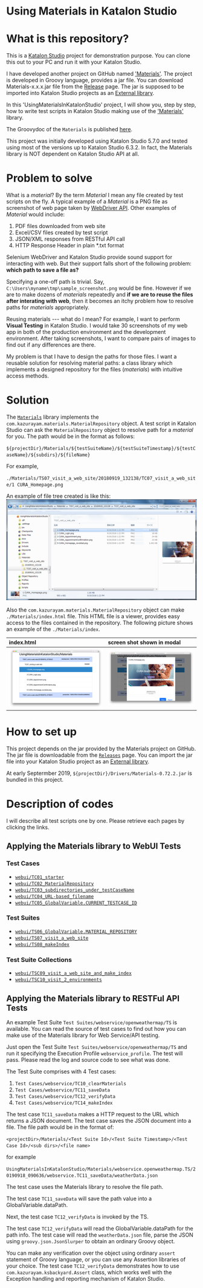 Using Materials in Katalon Studio
=====================================

# What is this repository?

This is a [Katalon Studio](https://www.katalon.com/) project for demonstration purpose. You can clone this out to your PC and run it with your Katalon Studio.

I have developed another project on GitHub named ['Materials'](https://github.com/kazurayam/Materials). The project is developed in Groovy language, provides a jar file. You can download Materials-x.x.x.jar file from the [Release](https://github.com/kazurayam/Materials/releases) page. The jar is supposed to be imported into Katalon Studio projects as an [External library](https://docs.katalon.com/display/KD/External+Libraries).

In this 'UsingMaterialsInKatalonStudio' project, I will show you, step by step, how to write test scripts in Katalon Studio making use of the ['Materials'](https://github.com/kazurayam/Materials) library.

The Groovydoc of the `Materials` is published [here](https://kazurayam.github.io/Materials/).

This project was initially developed using Katalon Studio 5.7.0 and tested using most of the versions up to Katalon Studio 6.3.2. In fact, the Materials library is NOT dependent on Katalon Studio API at all.

# Problem to solve

What is a *material*? By the term *Material* I mean any file created by test scripts on the fly. A typical example of a *Material* is a PNG file as screenshot of web page taken by [WebDriver API](https://seleniumhq.github.io/selenium/docs/api/java/org/openqa/selenium/TakesScreenshot.html). Other examples of *Material* would include:
1. PDF files downloaded from web site
2. Excel/CSV files created by test script
3. JSON/XML responses from RESTful API call
4. HTTP Response Header in plain \*.txt format

Selenium WebDriver and Katalon Studio provide sound support for interacting with web. But their support falls short of the following problem: **which path to save a file as?**

Specifying a one-off path is trivial. Say, `C:\Users\myname\tmp\sample_screenshot.png` would be fine. However if we are to make dozens of *materials* repeatedly and **if we are to reuse the files after interating with web**, then it becomes an itchy problem how to resolve paths for *materials* appropriately.

Reusing materials --- what do I mean? For example, I want to perform **Visual Testing** in Katalon Studio. I would take 30 screenshots of my web app in both of the production environment and the development environment. After taking screenshots, I want to compare pairs of images to find out if any differences are there.

My problem is that I have to design the paths for those files. I want a reusable solution for resolving material paths: a class library which implements a designed repository for the files (*materials*) with intuitive access methods.

# Solution

The [`Materials`](https://github.com/kazurayam/Materials) library implements the  `com.kazurayam.materials.MaterialRepository` object. A test script in Katalon Studio can ask the  `MaterialRepository` object to resolve path for a *material* for you. The path would be in the format as follows:

`${projectDir}/Materials/${testSuiteName}/${testSuiteTimestamp}/${testCaseName}/${subdirs}/${fileName}`

For example,

`./Materials/TS07_visit_a_web_site/20180919_132138/TC07_visit_a_web_site/1 CURA_Homepage.png`

An example of file tree created is like this:
![TS07_tree](docs/images/TS07/TS07_tree.png)

Also the `com.kazurayam.materials.MaterialRepository` object can make `./Materials/index.html` file. This HTML file is a viewer, provides easy access to the files contained in the repository. The following picture shows an example of the `./Materials/index`.

| index.html | screen shot shown in modal |
|:-----------|:---------------------------|
| ![index](docs/images/index.png) | ![index_modal](docs/images/index_modal.png) |

# How to set up

This project depends on the jar provided by the Materials project on GitHub. The jar file is downloadable from the [`Releases`](https://github.com/kazurayam/Materials/releases) page. You can import the jar file into your Katalon Studio project as an [External library](https://docs.katalon.com/display/KD/External+Libraries).

At early Septermber 2019, `${projectDir}/Drivers/Materials-0.72.2.jar` is bundled in this project.

# Description of codes

I will describe all test scripts one by one. Please retrieve each pages by clicking the links.

## Applying the Materials library to WebUI Tests

### Test Cases

- [`webui/TC01_starter`](./docs/webui/TC01_starter.md)
- [`webui/TC02_MaterialRepository`](./docs/webui/TC02_MaterialRepository.md)
- [`webui/TC03_subdirectories_under_testCaseName`](./docs/webui/TC03_subdirectories_under_testCaseName.md)
- [`webui/TC04_URL-based_filename`](./docs/webui/TC04_URL-based_filename.md)
- [`webui/TC05_GlobalVariable.CURRENT_TESTCASE_ID`](./docs/webui/TC05_GlobalVariable.CURRENT_TESTCASE_ID.md)

### Test Suites

- [`webui/TS06_GlobalVariable.MATERIAL_REPOSITORY`](./docs/webui/TS06_GlobalVariable.MATERIAL_REPOSITORY.md)
- [`webui/TS07_visit_a_web_site`](./docs/webui/TS07_visit_a_web_site.md)
- [`webui/TS08_makeIndex`](./docs/webui/TS08_makeIndex.md)

### Test Suite Collections

- [`webui/TSC09_visit_a_web_site_and_make_index`](./docs/webui/TSC09_visit_a_web_site_and_make_index.md)
- [`webui/TSC10_visit_2_environments`](./docs/webui/TSC10_visit_2_environments.md)

## Applying the Materials library to RESTFul API Tests

An example Test Suite `Test Suites/webservice/openweathermap/TS` is available.
You can read the source of test cases to find out
how you can make use of the Materials library for Web Service/API testing.

Just open the Test Suite `Test Suites/webservice/openweathermap/TS`
and run it specifying the Execution Profile `webservice_profile`.
The test will pass. Please read the log and source code to see what was done.

The Test Suite comprises with 4 Test cases:
1. `Test Cases/webservice/TC10_clearMaterials`
2. `Test Cases/webservice/TC11_saveData`
3. `Test Cases/webservice/TC12_verifyData`
4. `Test Cases/webservice/TC14_makeIndex`

The test case `TC11_saveData` makes a HTTP request to the URL which returns
a JSON document. The test case saves the JSON document into a file.
The file path would be in the format of:

`<projectDir>/Materials/<Test Suite Id>/<Test Suite Timestamp>/<Test Case Id>/<sub dirs>/<file name>`

for example

`UsingMaterialsInKatalonStudio/Materials/webservice.openweathermap.TS/20190918_090636/webservice.TC11_saveData/weatherData.json`

The test case uses the Materials library to resolve the file path.

The test case `TC11_saveData` will save the path value into a GlobalVariable.dataPath.

Next, the test case `TC12_verifyData` is invoked by the TS.

The test case `TC12_verifyData` will read the GlobalVariable.dataPath for the path info.
The test case will read the `weatherData.json` file, parse the JSON
using `groovy.json.JsonSlurper` to obtain an ordinary Groovy object.

You can make any verification over the object using ordinary `assert` statement of
Groovy language, or you can use any Assertion libraries of your choice.
The test case `TC12_verifyData` demonstrates how to use `com.kazurayam.ksbackyard.Assert` class,
which works well with the Exception handling and reporting mechanism of Katalon Studio.
